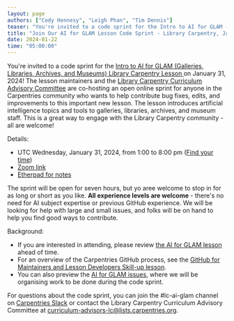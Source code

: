 ```yaml
---
layout: page
authors: ["Cody Hennesy", "Leigh Phan", "Tim Dennis"]
teaser: "You're invited to a code sprint for the Intro to AI for GLAM (Galleries, Libraries, Archives, and Museums) Library Carpentry Lesson on January 31, 2024!"
title: "Join Our AI for GLAM Lesson Code Sprint - Library Carpentry, January 31, 2024"
date: 2024-01-22
time: "05:00:00"
---
```

    
You're invited to a code sprint for the [Intro to AI for GLAM (Galleries, Libraries, Archives, and Museums) Library Carpentry Lesson ](https://carpentries-incubator.github.io/machine-learning-librarians-archivists/) on January 31, 2024! The lesson maintainers and the [Library Carpentry Curriculum Advisory Committee](https://github.com/LibraryCarpentry/curriculum-advisors) are co-hosting an open online sprint for anyone in the Carpentries community who wants to help contribute bug fixes, edits, and improvements to this important new lesson. The lesson introduces artificial intelligence topics and tools to galleries, libraries, archives, and museum staff. This is a great way to engage with the Library Carpentry community - all are welcome!

Details:
    
- UTC Wednesday, January 31, 2024, from 1:00 to 8:00 pm ([Find your time](https://www.timeanddate.com/worldclock/fixedtime.html?iso=20240131T1300))
- [Zoom link ](https://umn.zoom.us/j/94839281281?pwd=eFF0eDd6MWVzc1YvSmtTeERaeGtMQT09)
- [Etherpad for notes](https://pad.carpentries.org/ai-glam-sprint)
    
The sprint will be open for seven hours, but yo aree welcome to stop in for as long or short as you like. **All experience levels are welcome** - there's no need for AI subject expertise or previous GitHub experience. We will be looking for help with large and small issues, and folks will be on hand to help you find good ways to contribute.

Background:

- If you are interested in attending, please review [the AI for GLAM lesson](https://carpentries-incubator.github.io/machine-learning-librarians-archivists/) ahead of time. 
- For an overview of the Carpentries GitHub process, see the [GitHub for Maintainers and Lesson Developers Skill-up lesson](https://carpentries.github.io/github-skill-up-maintainers/). 
- You can also preview the [AI for GLAM issues](https://github.com/carpentries-incubator/machine-learning-librarians-archivists/issues), where we will be organising work to be done during the code sprint.
     
For questions about the code sprint, you can join the #lc-ai-glam channel on [Carpentries Slack](https://carpentries.slack.com/) or contact the Library Carpentry Curriculum Advisory Committee at curriculum-advisors-lc@lists.carpentries.org.
